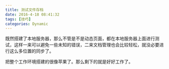 ```yaml
---
title: 测试文件存档
date: 2016-4-18 08:41:32
tags: [技巧]
categories: Dynamic
---
```


既然搭建了本地服务器，那么不管是不是动态页面，都在本地服务器上面进行测试，这样一来可以避免一些未知的错误，二来文档管理也会比较轻松，就没必要进行这么多位置的同步了。

把整个工作环境搭建的很像苹果了。那么剩下的就是好好工作了。